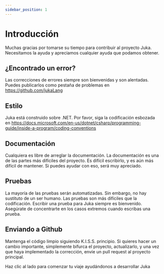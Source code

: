 ```yaml
---
sidebar_position: 1
---
```


# Introducción

Muchas gracias por tomarse su tiempo para contribuir al proyecto Juka. Necesitamos la ayuda y apreciamos cualquier ayuda que podamos obtener.

## ¿Encontrado un error?
Las correcciones de errores siempre son bienvenidas y son alentadas. Puedes publicarlos como pestaña de problemas en https://github.com/jukaLang


## Estilo
Juka está construido sobre .NET. Por favor, siga la codificación esbozada en https://docs.microsoft.com/en-us/dotnet/csharp/programming-guide/inside-a-program/coding-conventions


## Documentación
Cualquiera es libre de arreglar la documentación. La documentación es una de las partes más difíciles del proyecto. Es difícil escribirlo, y es aún más difícil de mantener. Si puedes ayudar con eso, será muy apreciado.

## Pruebas
La mayoría de las pruebas serán automatizadas. Sin embargo, no hay sustituto de un ser humano. Las pruebas son más difíciles que la codificación. Escribir una prueba para Juka siempre es bienvenido. Asegúrate de concentrarte en los casos extremos cuando escribas una prueba.

## Enviando a Github
Mantenga el código limpio siguiendo K.I.S.S. principio. Si quieres hacer un cambio importante, simplemente bifurca el proyecto, actualizarlo, y una vez que haya implementado la corrección, envíe un pull request al proyecto principal.


Haz clic al lado para comenzar tu viaje ayudándonos a desarrollar Juka